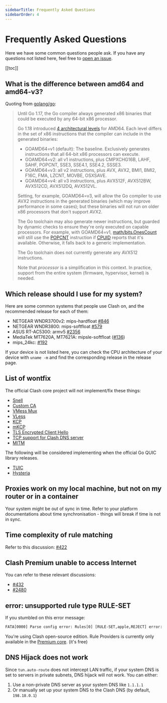 ```yaml
---
sidebarTitle: Frequently Asked Questions
sidebarOrder: 4
---
```


# Frequently Asked Questions

Here we have some common questions people ask. If you have any questions not listed here, feel free to [open an issue](https://github.com/Tension-Z/clash/issues/new/choose).

[[toc]]

## What is the difference between amd64 and amd64-v3?

Quoting from [golang/go](https://github.com/golang/go/wiki/MinimumRequirements#amd64):

> Until Go 1.17, the Go compiler always generated x86 binaries that could be executed by any 64-bit x86 processor.
> 
> Go 1.18 introduced [4 architectural levels](https://en.wikipedia.org/wiki/X86-64#Microarchitecture_levels) for AMD64.
> Each level differs in the set of x86 instructions that the compiler can include in the generated binaries:
> 
> * GOAMD64=v1 (default): The baseline. Exclusively generates instructions that all 64-bit x86 processors can execute.
> * GOAMD64=v2: all v1 instructions, plus CMPXCHG16B, LAHF, SAHF, POPCNT, SSE3, SSE4.1, SSE4.2, SSSE3.
> * GOAMD64=v3: all v2 instructions, plus AVX, AVX2, BMI1, BMI2, F16C, FMA, LZCNT, MOVBE, OSXSAVE.
> * GOAMD64=v4: all v3 instructions, plus AVX512F, AVX512BW, AVX512CD, AVX512DQ, AVX512VL.
> 
> Setting, for example, GOAMD64=v3, will allow the Go compiler to use AVX2 instructions in the generated binaries (which may improve performance in some cases); but these binaries will not run on older x86 processors that don't support AVX2.
> 
> The Go toolchain may also generate newer instructions, but guarded by dynamic checks to ensure they're only executed on capable processors. For example, with GOAMD64=v1, [math/bits.OnesCount](https://pkg.go.dev/math/bits#OnesCount) will still use the [POPCNT](https://www.felixcloutier.com/x86/popcnt) instruction if [CPUID](https://www.felixcloutier.com/x86/cpuid) reports that it's available. Otherwise, it falls back to a generic implementation.
> 
> The Go toolchain does not currently generate any AVX512 instructions.
> 
> Note that *processor* is a simplification in this context. In practice, support from the entire system (firmware, hypervisor, kernel) is needed.

## Which release should I use for my system?

Here are some common systems that people use Clash on, and the recommended release for each of them:

- NETGEAR WNDR3700v2: mips-hardfloat [#846](https://github.com/Tension-Z/clash/issues/846)
- NETGEAR WNDR3800: mips-softfloat [#579](https://github.com/Tension-Z/clash/issues/579)
- ASUS RT-AC5300: armv5 [#2356](https://github.com/Tension-Z/clash/issues/2356)
- MediaTek MT7620A, MT7621A: mipsle-softfloat ([#136](https://github.com/Tension-Z/clash/issues/136))
- mips_24kc: [#192](https://github.com/Tension-Z/clash/issues/192)

If your device is not listed here, you can check the CPU architecture of your device with `uname -m` and find the corresponding release in the release page.

## List of wontfix

The official Clash core project will not implement/fix these things:

- [Snell](https://github.com/Tension-Z/clash/issues/2466)
- [Custom CA](https://github.com/Tension-Z/clash/issues/2333)
- [VMess Mux](https://github.com/Tension-Z/clash/issues/450)
- [VLess](https://github.com/Tension-Z/clash/issues/1185)
- [KCP](https://github.com/Tension-Z/clash/issues/16)
- [mKCP](https://github.com/Tension-Z/clash/issues/2308)
- [TLS Encrypted Client Hello](https://github.com/Tension-Z/clash/issues/2295)
- [TCP support for Clash DNS server](https://github.com/Tension-Z/clash/issues/368)
- [MITM](https://github.com/Tension-Z/clash/issues/227#issuecomment-508693628)

The following will be considered implementing when the official Go QUIC library releases.

- [TUIC](https://github.com/Tension-Z/clash/issues/2222)
- [Hysteria](https://github.com/Tension-Z/clash/issues/1863)

## Proxies work on my local machine, but not on my router or in a container

Your system might be out of sync in time. Refer to your platform documentations about time synchronisation - things will break if time is not in sync.

## Time complexity of rule matching

Refer to this discussion: [#422](https://github.com/Tension-Z/clash/issues/422)

## Clash Premium unable to access Internet

You can refer to these relevant discussions:

- [#432](https://github.com/Tension-Z/clash/issues/432#issuecomment-571634905)
- [#2480](https://github.com/Tension-Z/clash/issues/2480)

## error: unsupported rule type RULE-SET

If you stumbled on this error message:

```txt
FATA[0000] Parse config error: Rules[0] [RULE-SET,apple,REJECT] error: unsupported rule type RULE-SET
```

You're using Clash open-source edition. Rule Providers is currently only available in the [Premium core](https://github.com/Tension-Z/clash/releases/tag/premium). (it's free)

## DNS Hijack does not work

Since `tun.auto-route` does not intercept LAN traffic, if your system DNS is set to servers in private subnets, DNS hijack will not work. You can either:

1. Use a non-private DNS server as your system DNS like `1.1.1.1`
2. Or manually set up your system DNS to the Clash DNS (by default, `198.18.0.1`)
